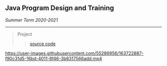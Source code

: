 ## Java Program Design and Training

*Summer Term 2020-2021*

----

>Project
>
>>[source code](https://github.com/chenxz1111/IEKMSystem)



https://user-images.githubusercontent.com/55286956/163722887-f90c31d5-16bd-4011-8f46-3b8317566add.mp4


